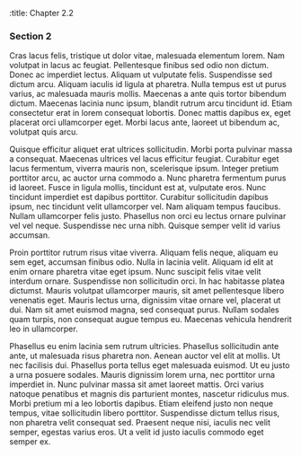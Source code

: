 :title:     Chapter 2.2

### Section 2

Cras lacus felis, tristique ut dolor vitae, malesuada
elementum lorem. Nam volutpat in lacus ac feugiat.
Pellentesque finibus sed odio non dictum. Donec ac imperdiet
lectus. Aliquam ut vulputate felis. Suspendisse sed dictum
arcu. Aliquam iaculis id ligula at pharetra. Nulla tempus
est ut purus varius, ac malesuada mauris mollis. Maecenas a
ante quis tortor bibendum dictum. Maecenas lacinia nunc
ipsum, blandit rutrum arcu tincidunt id. Etiam consectetur
erat in lorem consequat lobortis. Donec mattis dapibus ex,
eget placerat orci ullamcorper eget. Morbi lacus ante,
laoreet ut bibendum ac, volutpat quis arcu.

Quisque efficitur aliquet erat ultrices sollicitudin. Morbi
porta pulvinar massa a consequat. Maecenas ultrices vel
lacus efficitur feugiat. Curabitur eget lacus fermentum,
viverra mauris non, scelerisque ipsum. Integer pretium
porttitor arcu, ac auctor urna commodo a. Nunc pharetra
fermentum purus id laoreet. Fusce in ligula mollis,
tincidunt est at, vulputate eros. Nunc tincidunt imperdiet
est dapibus porttitor. Curabitur sollicitudin dapibus ipsum,
nec tincidunt velit ullamcorper vel. Nam aliquam tempus
faucibus. Nullam ullamcorper felis justo. Phasellus non orci
eu lectus ornare pulvinar vel vel neque. Suspendisse nec
urna nibh. Quisque semper velit id varius accumsan.

Proin porttitor rutrum risus vitae viverra. Aliquam felis
neque, aliquam eu sem eget, accumsan finibus odio. Nulla in
lacinia velit. Aliquam id elit at enim ornare pharetra vitae
eget ipsum. Nunc suscipit felis vitae velit interdum ornare.
Suspendisse non sollicitudin orci. In hac habitasse platea
dictumst. Mauris volutpat ullamcorper mauris, sit amet
pellentesque libero venenatis eget. Mauris lectus urna,
dignissim vitae ornare vel, placerat ut dui. Nam sit amet
euismod magna, sed consequat purus. Nullam sodales quam
turpis, non consequat augue tempus eu. Maecenas vehicula
hendrerit leo in ullamcorper.

Phasellus eu enim lacinia sem rutrum ultricies. Phasellus
sollicitudin ante ante, ut malesuada risus pharetra non.
Aenean auctor vel elit at mollis. Ut nec facilisis dui.
Phasellus porta tellus eget malesuada euismod. Ut eu justo a
urna posuere sodales. Mauris dignissim lorem urna, nec
porttitor urna imperdiet in. Nunc pulvinar massa sit amet
laoreet mattis. Orci varius natoque penatibus et magnis dis
parturient montes, nascetur ridiculus mus. Morbi pretium mi
a leo lobortis dapibus. Etiam eleifend justo non neque
tempus, vitae sollicitudin libero porttitor. Suspendisse
dictum tellus risus, non pharetra velit consequat sed.
Praesent neque nisi, iaculis nec velit semper, egestas
varius eros. Ut a velit id justo iaculis commodo eget semper
ex.
